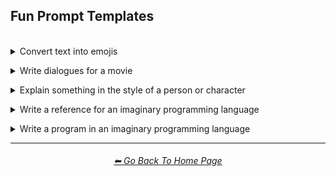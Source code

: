 <h2>Fun Prompt Templates</h2>

<br>


<details><summary>Convert text into emojis</summary>

### Convert text into emojis

```HTML
Convert this text into emojis: "<text>"
```

<br></details>



<details><summary>Write dialogues for a movie</summary>

```HTML
Write dialogues for a <movie-type> movie starring <actor-name>
```
<br></details>



<details><summary>Explain something in the style of a person or character</summary>

```HTML
Explain <something-to-explain> in the style of <person-or-character>
```

<br></details>



<details><summary>Write a reference for an imaginary programming language</summary>

### Write a reference for an imaginary programming language

```HTML
Write a reference for a programming language called "<programming-language-name>"
```

<br>

#### Tested Parameters

```HTML
(The whole programming language is made out of <thing>)
```

<br></details>



<details><summary>Write a program in an imaginary programming language</summary>

### Write a program in an imaginary programming language

```HTML
Show me an example of code that <what-the-program-should-do> in a fictional programming
language called <programming-language-name>
```

<br>

#### Tested Parameters

```HTML
The keywords are things that <person-or-character> says
```

```HTML
The syntax reads in a way similar to <thing>
```

<br></details>


<hr><!--------------->
<div align="center">
<h6><a href="https://github.com/willwulfken/ChatGPT-Prompts-Reference/blob/main/README.md">⬅ Go Back To Home Page</a></h6>
</div>